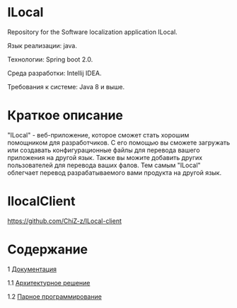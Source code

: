 # ILocal
Repository for the Software localization application ILocal.

Язык реализации: java.  

Технологии:  Spring boot 2.0. 

Среда разработки: Intellij IDEA.

Требования к системе: Java 8 и выше.

# Краткое описание
"ILocal" - веб-приложение, которое сможет стать хорошим помощником для разработчиков. С его помощью вы сможете 
загружать или создавать конфигурационные файлы для перевода вашего приложения на другой язык. Также вы можите добавить 
других пользователей для перевода ваших фалов. Тем самым "ILocal" облегчает перевод разрабатываемого вами продукта на 
другой язык.

# IlocalClient
https://github.com/ChiZ-z/ILocal-client

# Содержание
1 [Документация](https://github.com/IvanTaleika/ILocal/tree/master/documents)

  1.1 [Архитектурное решение](https://github.com/IvanTaleika/ILocal/blob/master/documents/requirements/ArchitectualSolution(Lab.3).md)
  
  1.2 [Парное программирование](https://github.com/IvanTaleika/ILocal/blob/master/documents/requirements/Pair_programming.md)
